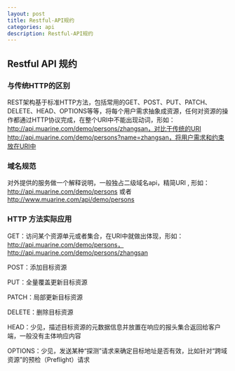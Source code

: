 ```yaml
---
layout: post
title: Restful-API规约
categories: api
description: Restful-API规约
---
```


## Restful API 规约

### 与传统HTTP的区别

REST架构基于标准HTTP方法，包括常用的GET、POST、PUT、PATCH、DELETE、HEAD、OPTIONS等等，将每个用户需求抽象成资源，任何对资源的操作都通过HTTP协议完成，在整个URI中不能出现动词，形如：http://api.muarine.com/demo/persons/zhangsan，对比于传统的URI http://api.muarine.com/demo/persons?name=zhangsan，将用户需求和约束放在URI中

### 域名规范

对外提供的服务做一个解释说明，一般独占二级域名api，精简URI , 形如：http://api.muarine.com/demo/persons 或者 http://www.muarine.com/api/demo/persons

###  HTTP 方法实际应用

GET：访问某个资源单元或者集合，在URI中就做出体现，形如：http://api.muarine.com/demo/persons，http://api.muarine.com/demo/persons/zhangsan

POST：添加目标资源

PUT：全量覆盖更新目标资源

PATCH：局部更新目标资源

DELETE：删除目标资源

HEAD：少见，描述目标资源的元数据信息并放置在响应的报头集合返回给客户端，一般没有主体响应内容

OPTIONS：少见，发送某种“探测”请求来确定目标地址是否有效，比如针对“跨域资源”的预检（Preflight）请求
